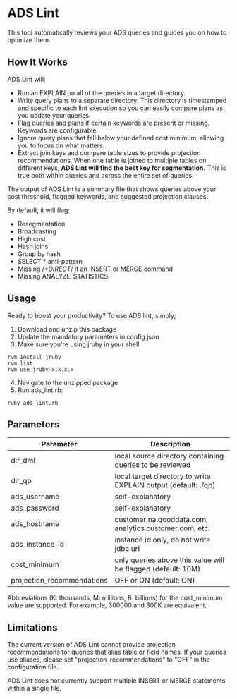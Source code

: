# ADS Lint
This tool automatically reviews your ADS queries and guides you on how to optimize them. 

## How It Works

ADS Lint will:
- Run an EXPLAIN on all of the queries in a target directory.
- Write query plans to a separate directory. This directory is timestamped and specific to each lint execution so you can easily compare plans as you update your queries.
- Flag queries and plans if certain keywords are present or missing. Keywords are configurable.
- Ignore query plans that fall below your defined cost minimum, allowing you to focus on what matters.
- Extract join keys and compare table sizes to provide projection recommendations. When one table is joined to multiple tables on different keys, **ADS Lint will find the best key for segmentation.** This is true both within queries and across the entire set of queries.

The output of ADS Lint is a summary file that shows queries above your cost threshold, flagged keywords, and suggested projection clauses.

By default, it will flag:
- Resegmentation
- Broadcasting
- High cost
- Hash joins
- Group by hash
- SELECT * anti-pattern
- Missing /*+DIRECT*/ if an INSERT or MERGE command
- Missing ANALYZE_STATISTICS

## Usage

Ready to boost your productivity? To use ADS lint, simply;

1. Download and unzip this package
2. Update the mandatory parameters in config.json
3. Make sure you're using jruby in your shell
```
rvm install jruby
rvm list
rvm use jruby-x.x.x.x
```
4. Navigate to the unzipped package
5. Run ads_lint.rb:
```
ruby ads_lint.rb
```

## Parameters

| Parameter | Description |
| --- | --- |
| dir_dml | local source directory containing queries to be reviewed |
| dir_qp | local target directory to write EXPLAIN output (default: ./qp) |
| ads_username | self-explanatory |
| ads_password | self-explanatory |
| ads_hostname | customer.na.gooddata.com, analytics.customer.com, etc. |
| ads_instance_id | instance id only, do not write jdbc url |
| cost_minimum | only queries above this value will be flagged (default: 10M) |
| projection_recommendations | OFF or ON (default: ON) |

Abbreviations (K: thousands, M: millions, B: billions) for the cost_minimum value are supported. For example, 300000 and 300K are equivalent.

## Limitations

The current version of ADS Lint cannot provide projection recommendations for queries that alias table or field names. If your queries use aliases, please set "projection_recommendations" to "OFF" in the configuration file.

ADS Lint does not currently support multiple INSERT or MERGE statements within a single file.